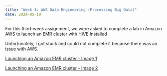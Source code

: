 ```yaml
---
title: "Week 3: AWS Data Engineering (Processing Big Data)"
date: 2024-05-19
---
```


For this third-week assignment, we were asked to complete a lab in Amazon AWS to launch an EMR cluster with HIVE Installed

Unfortunately, I got stuck and could not complete it because there was an issue with AWS.

[Launching an Amazon EMR cluster - Image 1](https://github.com/BurglarHobbit1937/skills-github-pages-Richardson/blob/b42733ebbd8fb96fcc0dcbf91a178011ca52dd4c/Module-3-Screenshot%202024-05-25%20at%207.02.09%20PM.png)

[Launching an Amazon EMR cluster - Image 2](https://github.com/BurglarHobbit1937/skills-github-pages-Richardson/blob/b42733ebbd8fb96fcc0dcbf91a178011ca52dd4c/Module-3-Screenshot%202024-05-25%20at%207.02.21%20PM.png)
